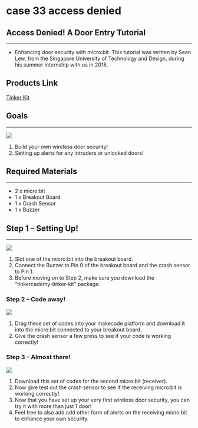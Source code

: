 # case 33 access denied 

## Access Denied! A Door Entry Tutorial
---
- Enhancing door security with micro:bit. This tutorial was written by Sean Lew, from the Singapore University of Technology and Design, during his summer internship with us in 2018.


## Products Link

[Tinker Kit](https://shop.elecfreaks.com/products/elecfreaks-micro-bit-tinker-kit-without-micro-bit-board?_pos=1&_sid=a3579b340&_ss=r)

## Goals
---
![](./images/rcEn7ay.jpg)


 1. Build your own wireless door security!
 2. Setting up alerts for any intruders or unlocked doors!

           
## Required Materials
---
- 2 x micro:bit
- 1 x Breakout Board
- 1 x Crash Sensor
- 1 x Buzzer


## Step 1 – Setting Up!
---

![](./images/MszANln.jpg)

1. Slot one of the micro:bit into the breakout board.
2. Connect the Buzzer to Pin 0 of the breakout board and the crash sensor to Pin 1.
3. Before moving on to Step 2, make sure you download the “tinkercademy-tinker-kit” package.



### Step 2 – Code away!


![](./images/lCXgiQs.png)

1. Drag these set of codes into your makecode platform and download it into the micro:bit connected to your breakout board.
2. Give the crash sensor a few press to see if your code is working correctly!


### Step 3 – Almost there!


![](./images/27It2Px.png)


1. Download this set of codes for the second micro:bit (receiver).
2. Now give test out the crash sensor to see if the receiving micro:bit is working correctly!
3. Now that you have set up your very first wireless door security, you can try it with more than just 1 door!
4. Feel free to also add add other form of alerts on the receiving micro:bit to enhance your own security.





